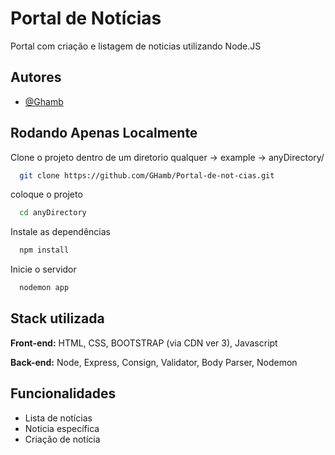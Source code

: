 
# Portal de Notícias


Portal com criação e listagem de noticias utilizando Node.JS 

## Autores

- [@Ghamb](https://www.github.com/GHamb)



## Rodando Apenas Localmente

Clone o projeto dentro de um diretorio qualquer -> example -> anyDirectory/<git clone aqui>

```bash
  git clone https://github.com/GHamb/Portal-de-not-cias.git
```

coloque o projeto 

```bash
  cd anyDirectory
```

Instale as dependências

```bash
  npm install
```

Inicie o servidor

```bash
  nodemon app
```


## Stack utilizada

**Front-end:** HTML, CSS, BOOTSTRAP (via CDN ver 3), Javascript

**Back-end:** Node, Express, Consign, Validator, Body Parser, Nodemon





## Funcionalidades

- Lista de notícias 
- Noticia específica 
- Criação de notícia


